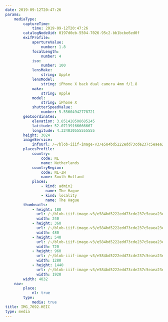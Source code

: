 ```yaml
---
date: 2019-09-12T20:47:26
params:
    mediaType:
        captureTime:
            time: 2019-09-12T20:47:26
        catalogNodeUid: 0197d0eb-5504-7026-95c2-bb1bcbe6ed0f
        exifProfile:
            apertureValue:
                number: 1.8
            focalLength:
                number: 4
            iso:
                number: 100
            lensMake:
                string: Apple
            lensModel:
                string: iPhone X back dual camera 4mm f/1.8
            make:
                string: Apple
            model:
                string: iPhone X
            shutterSpeedValue:
                number: 5.55604942778721
        geoCoordinates:
            elevation: 3.851428508685245
            latitude: 52.07139166666667
            longitude: 4.324030555555555
        height: 3024
        imageService:
            infoUrl: /~/blob-iiif-image-v3/e584bd5222edd73cde237c5eaea23e3289f76045caa51f14d2975cfe2e6c1039/info.json
        placesProfile:
            country:
                code: NL
                name: Netherlands
            countryRegion:
                code: NL-ZH
                name: South Holland
            places:
                - kind: admin2
                  name: The Hague
                - kind: locality
                  name: The Hague
        thumbnails:
            - height: 180
              url: /~/blob-iiif-image-v3/e584bd5222edd73cde237c5eaea23e3289f76045caa51f14d2975cfe2e6c1039/full/240%2C180/0/default.jpg
              width: 240
            - height: 360
              url: /~/blob-iiif-image-v3/e584bd5222edd73cde237c5eaea23e3289f76045caa51f14d2975cfe2e6c1039/full/480%2C360/0/default.jpg
              width: 480
            - height: 540
              url: /~/blob-iiif-image-v3/e584bd5222edd73cde237c5eaea23e3289f76045caa51f14d2975cfe2e6c1039/full/720%2C540/0/default.jpg
              width: 720
            - height: 960
              url: /~/blob-iiif-image-v3/e584bd5222edd73cde237c5eaea23e3289f76045caa51f14d2975cfe2e6c1039/full/1280%2C960/0/default.jpg
              width: 1280
            - height: 1440
              url: /~/blob-iiif-image-v3/e584bd5222edd73cde237c5eaea23e3289f76045caa51f14d2975cfe2e6c1039/full/1920%2C1440/0/default.jpg
              width: 1920
        width: 4032
    nav:
        place:
            nl: true
        type:
            media: true
title: IMG_7692.HEIC
type: media
---
```

